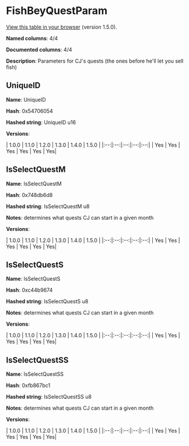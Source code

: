 # FishBeyQuestParam
[View this table in your browser](FishBeyQuestParam-value.md) (version 1.5.0).

**Named columns**: 4/4

**Documented columns**: 4/4

**Description**: Parameters for CJ's quests (the ones before he'll let you sell fish)
## UniqueID

**Name**: UniqueID

**Hash**: 0x54706054

**Hashed string**: UniqueID u16

**Versions**: 

 | 1.0.0 | 1.1.0 | 1.2.0 | 1.3.0 | 1.4.0 | 1.5.0 |
|:--:|:--:|:--:|:--:|:--:|
| Yes | Yes | Yes | Yes | Yes | Yes| 


## IsSelectQuestM

**Name**: IsSelectQuestM

**Hash**: 0x748db6d8

**Hashed string**: IsSelectQuestM u8

**Notes**: determines what quests CJ can start in a given month

**Versions**: 

 | 1.0.0 | 1.1.0 | 1.2.0 | 1.3.0 | 1.4.0 | 1.5.0 |
|:--:|:--:|:--:|:--:|:--:|
| Yes | Yes | Yes | Yes | Yes | Yes| 


## IsSelectQuestS

**Name**: IsSelectQuestS

**Hash**: 0xc44b9674

**Hashed string**: IsSelectQuestS u8

**Notes**: determines what quests CJ can start in a given month

**Versions**: 

 | 1.0.0 | 1.1.0 | 1.2.0 | 1.3.0 | 1.4.0 | 1.5.0 |
|:--:|:--:|:--:|:--:|:--:|
| Yes | Yes | Yes | Yes | Yes | Yes| 


## IsSelectQuestSS

**Name**: IsSelectQuestSS

**Hash**: 0xfb867bc1

**Hashed string**: IsSelectQuestSS u8

**Notes**: determines what quests CJ can start in a given month

**Versions**: 

 | 1.0.0 | 1.1.0 | 1.2.0 | 1.3.0 | 1.4.0 | 1.5.0 |
|:--:|:--:|:--:|:--:|:--:|
| Yes | Yes | Yes | Yes | Yes | Yes| 


